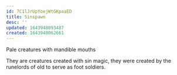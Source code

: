 ```yaml
---
id: 7C1lJrUpYoejWtGKpaaED
title: Sinspawn
desc: ''
updated: 1643948093487
created: 1643948062661
---
```


Pale creatures with mandible mouths

They are creatures created with sin magic, they were created by the runelords of old to serve as foot soldiers. 
